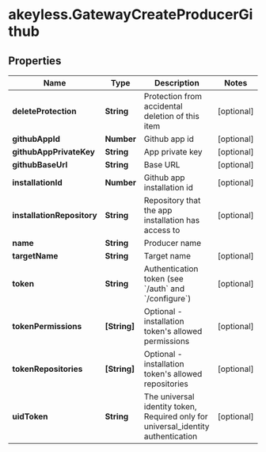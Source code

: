 # akeyless.GatewayCreateProducerGithub

## Properties

Name | Type | Description | Notes
------------ | ------------- | ------------- | -------------
**deleteProtection** | **String** | Protection from accidental deletion of this item | [optional] 
**githubAppId** | **Number** | Github app id | [optional] 
**githubAppPrivateKey** | **String** | App private key | [optional] 
**githubBaseUrl** | **String** | Base URL | [optional] 
**installationId** | **Number** | Github app installation id | [optional] 
**installationRepository** | **String** | Repository that the app installation has access to | [optional] 
**name** | **String** | Producer name | 
**targetName** | **String** | Target name | [optional] 
**token** | **String** | Authentication token (see &#x60;/auth&#x60; and &#x60;/configure&#x60;) | [optional] 
**tokenPermissions** | **[String]** | Optional - installation token&#39;s allowed permissions | [optional] 
**tokenRepositories** | **[String]** | Optional - installation token&#39;s allowed repositories | [optional] 
**uidToken** | **String** | The universal identity token, Required only for universal_identity authentication | [optional] 


